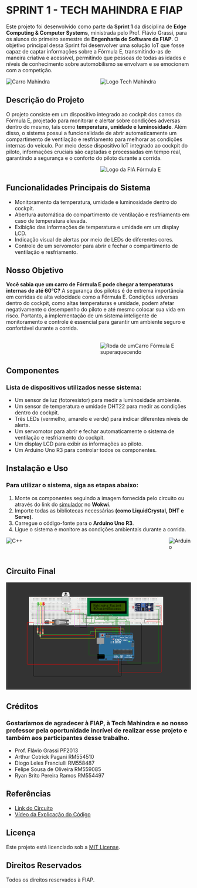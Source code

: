 # SPRINT 1 - TECH MAHINDRA E FIAP

Este projeto foi desenvolvido como parte da __Sprint 1__ da disciplina de __Edge Computing & Computer Systems__, ministrada pelo Prof. Flávio Grassi, para os alunos do primeiro semestre de __Engenharia de Software da FIAP__. O objetivo principal dessa Sprint foi desenvolver uma solução IoT que fosse capaz de captar informações sobre a Fórmula E, transmitindo-as de maneira criativa e acessível, permitindo que pessoas de todas as idades e níveis de conhecimento sobre automobilismo se envolvam e se emocionem com a competição.

<div style="display: flex; justify-content: space-between;">
  <img src="https://e-formula.news/files/e-formel/uploads/_NEWS/2023/12%20Dezember/Mahindra%20Livery/Mahindra-Livery-Formula-E-Season-2024.jpg" width="36.5%" alt="Carro Mahindra">
  <img src="https://mms.businesswire.com/media/20210709005496/pt/890318/22/New_Tech_M_Logo_High-res_square.jpg" width="49%" style="margin-left:" auto; alt="Logo Tech Mahindra">
</div>

## Descrição do Projeto

O projeto consiste em um dispositivo integrado ao cockpit dos carros da Fórmula E, projetado para monitorar e alertar sobre condições adversas dentro do mesmo, tais como __temperatura, umidade e luminosidade__. Além disso, o sistema possui a funcionalidade de abrir automaticamente um compartimento de ventilação e resfriamento para melhorar as condições internas do veículo. Por meio desse dispositivo IoT integrado ao cockpit do piloto, informações cruciais são captadas e processadas em tempo real, garantindo a segurança e o conforto do piloto durante a corrida.

<div style="display: flex; justify-content: space-between;">
  <img src="https://upload.wikimedia.org/wikipedia/commons/thumb/8/8c/Formula-e-logo-championship_2023.svg/2560px-Formula-e-logo-championship_2023.svg.png" width="49%" style="margin-left: auto;" alt="Logo da FIA Fórmula E">
</div>

## Funcionalidades Principais do Sistema

- Monitoramento da temperatura, umidade e luminosidade dentro do cockpit.
- Abertura automática do compartimento de ventilação e resfriamento em caso de temperatura elevada.
- Exibição das informações de temperatura e umidade em um display LCD.
- Indicação visual de alertas por meio de LEDs de diferentes cores.
- Controle de um servomotor para abrir e fechar o compartimento de ventilação e resfriamento.

## Nosso Objetivo

__Você sabia que um carro de Fórmula E pode chegar a temperaturas internas de até 60°C?__ A segurança dos pilotos é de extrema importância em corridas de alta velocidade como a Fórmula E. Condições adversas dentro do cockpit, como altas temperaturas e umidade, podem afetar negativamente o desempenho do piloto e até mesmo colocar sua vida em risco. Portanto, a implementação de um sistema inteligente de monitoramento e controle é essencial para garantir um ambiente seguro e confortável durante a corrida.

<br>

<div style="display: flex; justify-content: space-between;">
  <img src="https://tm.ibxk.com.br/2014/08/25/25151040365302.jpg?ims=1200x675" width="49%" style="margin-left: auto;" alt="Roda de umCarro Fórmula E superaquecendo">
</div>

## Componentes
### Lista de dispositivos utilizados nesse sistema:
- Um sensor de luz (fotoresistor) para medir a luminosidade ambiente.
- Um sensor de temperatura e umidade DHT22 para medir as condições dentro do cockpit.
- Três LEDs (vermelho, amarelo e verde) para indicar diferentes níveis de alerta.
- Um servomotor para abrir e fechar automaticamente o sistema de ventilação e resfriamento do cockpit.
- Um display LCD para exibir as informações ao piloto.
- Um Arduino Uno R3 para controlar todos os componentes.

## Instalação e Uso

### Para utilizar o sistema, siga as etapas abaixo:
1. Monte os componentes seguindo a imagem fornecida pelo circuito ou através do link do [simulador](https://wokwi.com/projects/398254614654249985) no __Wokwi__.
2. Importe todas as bibliotecas necessárias __(como LiquidCrystal, DHT e Servo)__.
3. Carregue o código-fonte para o __Arduino Uno R3__.
4. Ligue o sistema e monitore as condições ambientais durante a corrida.

<div style="display: flex; justify-content: space-between;">
<img alt="C++" height="50" width="60" src="https://cdn.jsdelivr.net/gh/devicons/devicon@latest/icons/cplusplus/cplusplus-original.svg"> 
<img alt="Arduino" height="50" width="60"src="https://cdn.jsdelivr.net/gh/devicons/devicon@latest/icons/arduino/arduino-original-wordmark.svg">
</div>

## Circuito Final

![Esquemático do Circuito](circuit.png)

## Créditos

### Gostaríamos de agradecer à __FIAP__, à __Tech Mahindra__ e ao nosso professor pela oportunidade incrível de realizar esse projeto e também aos participantes desse trabalho.
- Prof. Flávio Grassi PF2013
- Arthur Cotrick Pagani RM554510
- Diogo Leles Franciulli RM558487
- Felipe Sousa de Oliveira RM559085
- Ryan Brito Pereira Ramos RM554497

## Referências
- [Link do Circuito](https://wokwi.com/projects/398254614654249985)
- [Vídeo da Explicação do Código]()

## Licença

Este projeto está licenciado sob a [MIT License](LICENSE).

## Direitos Reservados

Todos os direitos reservados à FIAP.
